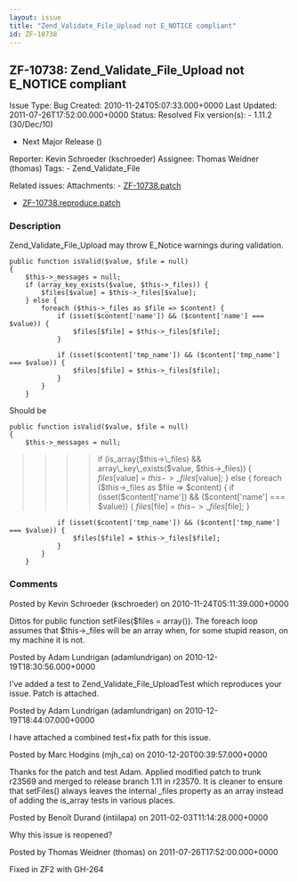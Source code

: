 ```yaml
---
layout: issue
title: "Zend_Validate_File_Upload not E_NOTICE compliant"
id: ZF-10738
---
```


ZF-10738: Zend\_Validate\_File\_Upload not E\_NOTICE compliant
--------------------------------------------------------------

 Issue Type: Bug Created: 2010-11-24T05:07:33.000+0000 Last Updated: 2011-07-26T17:52:00.000+0000 Status: Resolved Fix version(s): - 1.11.2 (30/Dec/10)
- Next Major Release ()
 
 Reporter:  Kevin Schroeder (kschroeder)  Assignee:  Thomas Weidner (thomas)  Tags: - Zend\_Validate\_File
 
 Related issues: 
 Attachments: - [ZF-10738.patch](/issues/secure/attachment/13567/ZF-10738.patch)
- [ZF-10738.reproduce.patch](/issues/secure/attachment/13566/ZF-10738.reproduce.patch)
 
### Description

Zend\_Validate\_File\_Upload may throw E\_Notice warnings during validation.

 
    public function isValid($value, $file = null)
    {
        $this->_messages = null;
        if (array_key_exists($value, $this->_files)) {
            $files[$value] = $this->_files[$value];
        } else {
            foreach ($this->_files as $file => $content) {
                if (isset($content['name']) && ($content['name'] === $value)) {
                    $files[$file] = $this->_files[$file];
                }
    
                if (isset($content['tmp_name']) && ($content['tmp_name'] === $value)) {
                    $files[$file] = $this->_files[$file];
                }
            }
        }


Should be

 
    public function isValid($value, $file = null)
    {
        $this->_messages = null;


> > > > if (is\_array($this->\_files) && array\_key\_exists($value, $this->\_files)) { $files[$value] = $this->\_files[$value]; } else { foreach ($this->\_files as $file => $content) { if (isset($content['name']) && ($content['name'] === $value)) { $files[$file] = $this->\_files[$file]; }

 
                if (isset($content['tmp_name']) && ($content['tmp_name'] === $value)) {
                    $files[$file] = $this->_files[$file];
                }
            }
        }


 

 

### Comments

Posted by Kevin Schroeder (kschroeder) on 2010-11-24T05:11:39.000+0000

Dittos for public function setFiles($files = array()). The foreach loop assumes that $this->\_files will be an array when, for some stupid reason, on my machine it is not.

 

 

Posted by Adam Lundrigan (adamlundrigan) on 2010-12-19T18:30:56.000+0000

I've added a test to Zend\_Validate\_File\_UploadTest which reproduces your issue. Patch is attached.

 

 

Posted by Adam Lundrigan (adamlundrigan) on 2010-12-19T18:44:07.000+0000

I have attached a combined test+fix path for this issue.

 

 

Posted by Marc Hodgins (mjh\_ca) on 2010-12-20T00:39:57.000+0000

Thanks for the patch and test Adam. Applied modified patch to trunk r23569 and merged to release branch 1.11 in r23570. It is cleaner to ensure that setFiles() always leaves the internal \_files property as an array instead of adding the is\_array tests in various places.

 

 

Posted by Benoît Durand (intiilapa) on 2011-02-03T11:14:28.000+0000

Why this issue is reopened?

 

 

Posted by Thomas Weidner (thomas) on 2011-07-26T17:52:00.000+0000

Fixed in ZF2 with GH-264

 

 